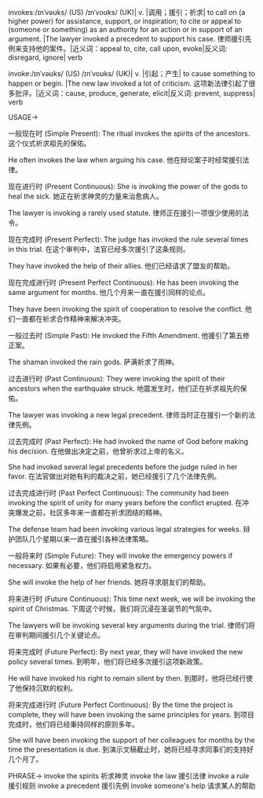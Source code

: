invokes:/ɪnˈvəʊks/ (US) /ɪnˈvoʊks/ (UK)| v. |调用；援引；祈求| to call on (a higher power) for assistance, support, or inspiration; to cite or appeal to (someone or something) as an authority for an action or in support of an argument. |The lawyer invoked a precedent to support his case. 律师援引先例来支持他的案件。|近义词：appeal to, cite, call upon, evoke|反义词: disregard, ignore| verb

invoke:/ɪnˈvəʊks/ (US) /ɪnˈvoʊks/ (UK)| v. |引起；产生| to cause something to happen or begin. |The new law invoked a lot of criticism. 这项新法律引起了很多批评。|近义词：cause, produce, generate, elicit|反义词: prevent, suppress| verb


USAGE->

一般现在时 (Simple Present):
The ritual invokes the spirits of the ancestors.  这个仪式祈求祖先的保佑。

He often invokes the law when arguing his case. 他在辩论案子时经常援引法律。


现在进行时 (Present Continuous):
She is invoking the power of the gods to heal the sick. 她正在祈求神灵的力量来治愈病人。

The lawyer is invoking a rarely used statute. 律师正在援引一项很少使用的法令。


现在完成时 (Present Perfect):
The judge has invoked the rule several times in this trial.  在这个审判中，法官已经多次援引了这条规则。

They have invoked the help of their allies.  他们已经请求了盟友的帮助。


现在完成进行时 (Present Perfect Continuous):
He has been invoking the same argument for months. 他几个月来一直在援引同样的论点。

They have been invoking the spirit of cooperation to resolve the conflict. 他们一直都在祈求合作精神来解决冲突。


一般过去时 (Simple Past):
He invoked the Fifth Amendment. 他援引了第五修正案。

The shaman invoked the rain gods.  萨满祈求了雨神。


过去进行时 (Past Continuous):
They were invoking the spirit of their ancestors when the earthquake struck. 地震发生时，他们正在祈求祖先的保佑。

The lawyer was invoking a new legal precedent. 律师当时正在援引一个新的法律先例。


过去完成时 (Past Perfect):
He had invoked the name of God before making his decision.  在他做出决定之前，他曾祈求过上帝的名义。

She had invoked several legal precedents before the judge ruled in her favor. 在法官做出对她有利的裁决之前，她已经援引了几个法律先例。


过去完成进行时 (Past Perfect Continuous):
The community had been invoking the spirit of unity for many years before the conflict erupted. 在冲突爆发之前，社区多年来一直都在祈求团结的精神。

The defense team had been invoking various legal strategies for weeks.  辩护团队几个星期以来一直在援引各种法律策略。


一般将来时 (Simple Future):
They will invoke the emergency powers if necessary. 如果有必要，他们将启用紧急权力。

She will invoke the help of her friends. 她将寻求朋友们的帮助。


将来进行时 (Future Continuous):
This time next week, we will be invoking the spirit of Christmas. 下周这个时候，我们将沉浸在圣诞节的气氛中。

The lawyers will be invoking several key arguments during the trial. 律师们将在审判期间援引几个关键论点。


将来完成时 (Future Perfect):
By next year, they will have invoked the new policy several times. 到明年，他们将已经多次援引这项新政策。

He will have invoked his right to remain silent by then.  到那时，他将已经行使了他保持沉默的权利。


将来完成进行时 (Future Perfect Continuous):
By the time the project is complete, they will have been invoking the same principles for years. 到项目完成时，他们将已经秉持同样的原则多年。

She will have been invoking the support of her colleagues for months by the time the presentation is due.  到演示文稿截止时，她将已经寻求同事们的支持好几个月了。


PHRASE->
invoke the spirits  祈求神灵
invoke the law  援引法律
invoke a rule  援引规则
invoke a precedent  援引先例
invoke someone's help  请求某人的帮助

